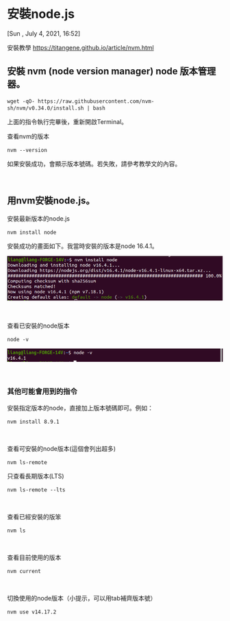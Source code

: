 # 安裝node.js

[Sun , July 4, 2021, 16:52]

安裝教學 https://titangene.github.io/article/nvm.html

## 安裝 nvm (node version manager) node 版本管理器。

```
wget -qO- https://raw.githubusercontent.com/nvm-sh/nvm/v0.34.0/install.sh | bash
```

上面的指令執行完畢後，重新開啟Terminal。

查看nvm的版本

```
nvm --version
```

如果安裝成功，會顯示版本號碼。若失敗，請參考教學文的內容。

<br>

## 用nvm安裝node.js。

安裝最新版本的node.js

```
nvm install node
```

安裝成功的畫面如下。我當時安裝的版本是node 16.4.1。

![](./Fig/fig_01_installNode.png)

<br>

查看已安裝的node版本

```
node -v
```

![](./Fig/fig_02_nodeV.png)

<br>

### 其他可能會用到的指令

安裝指定版本的node，直接加上版本號碼即可。例如：

```
nvm install 8.9.1
```

<br>

查看可安裝的node版本(這個會列出超多)

```
nvm ls-remote
```

只查看長期版本(LTS)

```
nvm ls-remote --lts
```

<br>

查看已經安裝的版笨

```
nvm ls
```

<br>

查看目前使用的版本

```
nvm current
```

<br>

切換使用的node版本（小提示，可以用tab補齊版本號）

```
nvm use v14.17.2
```